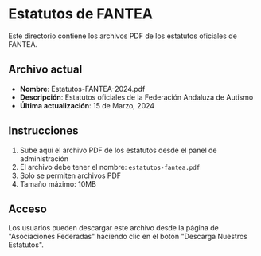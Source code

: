 # Estatutos de FANTEA

Este directorio contiene los archivos PDF de los estatutos oficiales de FANTEA.

## Archivo actual
- **Nombre**: Estatutos-FANTEA-2024.pdf
- **Descripción**: Estatutos oficiales de la Federación Andaluza de Autismo
- **Última actualización**: 15 de Marzo, 2024

## Instrucciones
1. Sube aquí el archivo PDF de los estatutos desde el panel de administración
2. El archivo debe tener el nombre: `estatutos-fantea.pdf`
3. Solo se permiten archivos PDF
4. Tamaño máximo: 10MB

## Acceso
Los usuarios pueden descargar este archivo desde la página de "Asociaciones Federadas" haciendo clic en el botón "Descarga Nuestros Estatutos".
